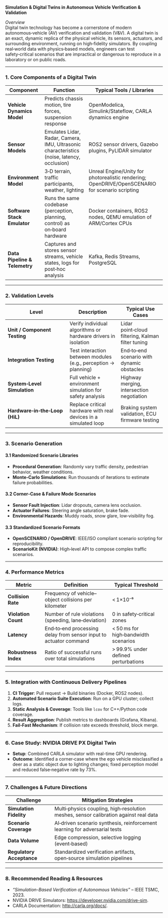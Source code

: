 **Simulation & Digital Twins in Autonomous Vehicle Verification & Validation**

*Overview*  
Digital twin technology has become a cornerstone of modern autonomous‑vehicle (AV) verification and validation (V&V). A digital twin is an exact, dynamic replica of the physical vehicle, its sensors, actuators, and surrounding environment, running on high‑fidelity simulators. By coupling real‑world data with physics‑based models, engineers can test safety‑critical scenarios that are impractical or dangerous to reproduce in a laboratory or on public roads.

---

### 1. Core Components of a Digital Twin

| Component | Function | Typical Tools / Libraries |
|-----------|----------|----------------------------|
| **Vehicle Dynamics Model** | Predicts chassis motion, tire forces, suspension response | OpenModelica, Simulink/Stateflow, CARLA dynamics engine |
| **Sensor Models** | Emulates Lidar, Radar, Camera, IMU, Ultrasonic characteristics (noise, latency, occlusion) | ROS2 sensor drivers, Gazebo plugins, PyLIDAR simulator |
| **Environment Model** | 3‑D terrain, traffic participants, weather, lighting | Unreal Engine/Unity for photorealistic rendering; OpenDRIVE/OpenSCENARIO for scenario scripting |
| **Software Stack Emulator** | Runs the same codebase (perception, planning, control) as on‑board hardware | Docker containers, ROS2 nodes, QEMU emulation of ARM/Cortex CPUs |
| **Data Pipeline & Telemetry** | Captures and stores sensor streams, vehicle states, logs for post‑hoc analysis | Kafka, Redis Streams, PostgreSQL |

---

### 2. Validation Levels

| Level | Description | Typical Use Cases |
|-------|-------------|-------------------|
| **Unit / Component Testing** | Verify individual algorithms or hardware drivers in isolation | Lidar point‑cloud filtering, Kalman filter tuning |
| **Integration Testing** | Test interaction between modules (e.g., perception → planning) | End‑to‑end scenario with dynamic obstacles |
| **System‑Level Simulation** | Full vehicle + environment simulation for safety analysis | Highway merging, intersection negotiation |
| **Hardware‑in‑the‑Loop (HiL)** | Replace critical hardware with real devices in a simulated loop | Braking system validation, ECU firmware testing |

---

### 3. Scenario Generation

#### 3.1 Randomized Scenario Libraries
- **Procedural Generation**: Randomly vary traffic density, pedestrian behavior, weather conditions.
- **Monte‑Carlo Simulations**: Run thousands of iterations to estimate failure probabilities.

#### 3.2 Corner‑Case & Failure Mode Scenarios
- **Sensor Fault Injection**: Lidar dropouts, camera lens occlusion.
- **Actuator Failures**: Steering angle saturation, brake fade.
- **Environmental Hazards**: Muddy roads, snow glare, low‑visibility fog.

#### 3.3 Standardized Scenario Formats
- **OpenSCENARIO / OpenDRIVE**: IEEE/ISO compliant scenario scripting for reproducibility.
- **ScenarioKit (NVIDIA)**: High‑level API to compose complex traffic scenarios.

---

### 4. Performance Metrics

| Metric | Definition | Typical Threshold |
|--------|------------|-------------------|
| **Collision Rate** | Frequency of vehicle–object collisions per kilometer | < 1×10⁻⁶ |
| **Violation Count** | Number of rule violations (speeding, lane‑deviation) | 0 in safety‑critical zones |
| **Latency** | End‑to‑end processing delay from sensor input to actuator command | < 50 ms for high‑bandwidth scenarios |
| **Robustness Index** | Ratio of successful runs over total simulations | > 99.9% under defined perturbations |

---

### 5. Integration with Continuous Delivery Pipelines

1. **CI Trigger**: Pull request → Build binaries (Docker, ROS2 nodes).
2. **Automated Scenario Suite Execution**: Run on a GPU cluster; collect logs.
3. **Static Analysis & Coverage**: Tools like `lcov` for C++/Python code coverage.
4. **Result Aggregation**: Publish metrics to dashboards (Grafana, Kibana).
5. **Fail‑Fast Mechanism**: If collision rate exceeds threshold, block merge.

---

### 6. Case Study: NVIDIA DRIVE PX Digital Twin

- **Setup**: Combined CARLA simulator with real-time GPU rendering.
- **Outcome**: Identified a corner‑case where the ego vehicle misclassified a deer as a static object due to lighting changes; fixed perception model and reduced false‑negative rate by 73%.

---

### 7. Challenges & Future Directions

| Challenge | Mitigation Strategies |
|-----------|-----------------------|
| **Simulation Fidelity** | Multi‑physics coupling, high‑resolution meshes, sensor calibration against real data |
| **Scenario Coverage** | AI‑driven scenario synthesis, reinforcement learning for adversarial tests |
| **Data Volume** | Edge compression, selective logging (event‑based) |
| **Regulatory Acceptance** | Standardized verification artifacts, open‑source simulation pipelines |

---

### 8. Recommended Reading & Resources

- *“Simulation-Based Verification of Autonomous Vehicles”* – IEEE TSMC, 2023.
- NVIDIA DRIVE Simulators: <https://developer.nvidia.com/drive-sim>.
- CARLA Documentation: <http://carla.org/docs/>.

---  
